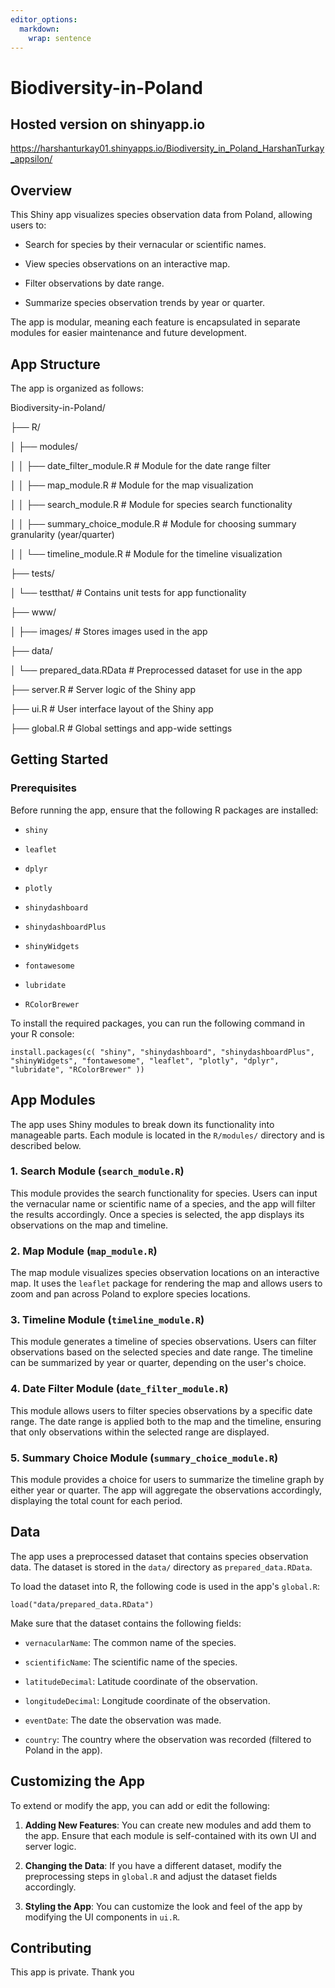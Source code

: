 ```yaml
---
editor_options: 
  markdown: 
    wrap: sentence
---
```


# Biodiversity-in-Poland

## Hosted version on shinyapp.io 

<https://harshanturkay01.shinyapps.io/Biodiversity_in_Poland_HarshanTurkay_appsilon/>

## Overview

This Shiny app visualizes species observation data from Poland, allowing users to:

-   Search for species by their vernacular or scientific names.

-   View species observations on an interactive map.

-   Filter observations by date range.

-   Summarize species observation trends by year or quarter.

The app is modular, meaning each feature is encapsulated in separate modules for easier maintenance and future development.

## App Structure

The app is organized as follows:

Biodiversity-in-Poland/

├── R/

│ ├── modules/

│ │ ├── date_filter_module.R \# Module for the date range filter

│ │ ├── map_module.R \# Module for the map visualization

│ │ ├── search_module.R \# Module for species search functionality

│ │ ├── summary_choice_module.R \# Module for choosing summary granularity (year/quarter)

│ │ └── timeline_module.R \# Module for the timeline visualization

├── tests/

│ └── testthat/ \# Contains unit tests for app functionality

├── www/

│ ├── images/ \# Stores images used in the app

├── data/

│ └── prepared_data.RData \# Preprocessed dataset for use in the app

├── server.R \# Server logic of the Shiny app

├── ui.R \# User interface layout of the Shiny app

├── global.R \# Global settings and app-wide settings

## Getting Started

### Prerequisites

Before running the app, ensure that the following R packages are installed:

-   `shiny`

-   `leaflet`

-   `dplyr`

-   `plotly`

-   `shinydashboard`

-   `shinydashboardPlus`

-   `shinyWidgets`

-   `fontawesome`

-   `lubridate`

-   `RColorBrewer`

To install the required packages, you can run the following command in your R console:

`install.packages(c( "shiny", "shinydashboard", "shinydashboardPlus", "shinyWidgets", "fontawesome", "leaflet", "plotly", "dplyr", "lubridate", "RColorBrewer" ))`

## App Modules

The app uses Shiny modules to break down its functionality into manageable parts.
Each module is located in the `R/modules/` directory and is described below.

### 1. **Search Module (`search_module.R`)**

This module provides the search functionality for species.
Users can input the vernacular name or scientific name of a species, and the app will filter the results accordingly.
Once a species is selected, the app displays its observations on the map and timeline.

### 2. **Map Module (`map_module.R`)**

The map module visualizes species observation locations on an interactive map.
It uses the `leaflet` package for rendering the map and allows users to zoom and pan across Poland to explore species locations.

### 3. **Timeline Module (`timeline_module.R`)**

This module generates a timeline of species observations.
Users can filter observations based on the selected species and date range.
The timeline can be summarized by year or quarter, depending on the user's choice.

### 4. **Date Filter Module (`date_filter_module.R`)**

This module allows users to filter species observations by a specific date range.
The date range is applied both to the map and the timeline, ensuring that only observations within the selected range are displayed.

### 5. **Summary Choice Module (`summary_choice_module.R`)**

This module provides a choice for users to summarize the timeline graph by either year or quarter.
The app will aggregate the observations accordingly, displaying the total count for each period.

## Data

The app uses a preprocessed dataset that contains species observation data.
The dataset is stored in the `data/` directory as `prepared_data.RData`.

To load the dataset into R, the following code is used in the app's `global.R`:

`load("data/prepared_data.RData")`

Make sure that the dataset contains the following fields:

-   `vernacularName`: The common name of the species.

-   `scientificName`: The scientific name of the species.

-   `latitudeDecimal`: Latitude coordinate of the observation.

-   `longitudeDecimal`: Longitude coordinate of the observation.

-   `eventDate`: The date the observation was made.

-   `country`: The country where the observation was recorded (filtered to Poland in the app).

## Customizing the App

To extend or modify the app, you can add or edit the following:

1.  **Adding New Features**: You can create new modules and add them to the app.
    Ensure that each module is self-contained with its own UI and server logic.

2.  **Changing the Data**: If you have a different dataset, modify the preprocessing steps in `global.R` and adjust the dataset fields accordingly.

3.  **Styling the App**: You can customize the look and feel of the app by modifying the UI components in `ui.R`.

## Contributing

This app is private.
Thank you
